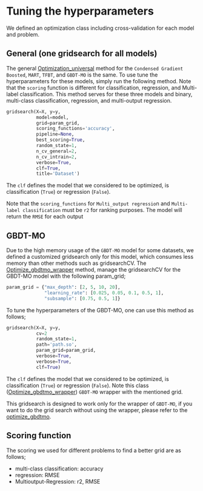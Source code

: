 # Tuning the hyperparameters



We defined an optimization class including cross-validation for each model and problem.


## General (one gridsearch for all models)
The general [Optimization_universal](Optimization_universal.py) method for the `Condensed Gradient Boosted`, `MART`, `TFBT`, and `GBDT-MO` is the same. To use tune the hyperparameters for these models, simply run the following method. Note that the `scoring` function is different for classification, regression, and Multi-label classification. This method serves for these three models and binary, multi-class classification, regression, and multi-output regression.

```Python
gridsearch(X=X, y=y,
           model=model,
           grid=param_grid,
           scoring_functions='accuracy',
           pipeline=None,
           best_scoring=True,
           random_state=1,
           n_cv_general=2,
           n_cv_intrain=2,
           verbose=True,
           clf=True,
           title='Dataset')
```
The `clf` defines the model that we considered to be optimized, is classification (`True`) or regression (`False`).

Note that the `scoring_functions` for `Multi_output regressio`n and `Multi-label classification` must be `r2` for ranking purposes. The model will return the `RMSE` for each output

## GBDT-MO
Due to the high memory usage of the `GBDT-MO` model for some datasets, we defined a customized gridsearch only for this model, which consumes less memory than other methods such as gridsearchCV.
The [Optimize_gbdtmo_wrapper](Optimize_gbdtmo_wrapper.py) method, manage the gridsearchCV for the GBDT-MO model with the following param_grid;
```Python
param_grid = {"max_depth": [2, 5, 10, 20],
              "learning_rate": [0.025, 0.05, 0.1, 0.5, 1],
              "subsample": [0.75, 0.5, 1]}
```
To tune the hyperparameters of the GBDT-MO, one can use this method as follows;
```Python
gridsearch(X=X, y=y,
           cv=2
           random_state=1,
           path='path.so',
           param_grid=param_grid,
           verbose=True,
           verbose=True,
           clf=True)
```
The `clf` defines the model that we considered to be optimized, is classification (`True`) or regression (`False`).
Note this class ([Optimize_gbdtmo_wrapper](Optimize_gbdtmo_wrapper.py)) `GBDT-MO` wrapper with the mentioned grid. 

This gridsearch is designed to work only for the wrapper of `GBDT-MO`, if you want to do the grid search without using the wrapper, please refer to the [optimize_gbdtmo](optimize_gbdtmo.py).


## Scoring function
The scoring we used for different problems to find a better grid are as follows;
<ul>
  <li> multi-class classification: accuracy </li>
  <li> regression: RMSE</li>
  <li> Multioutput-Regression: r2, RMSE</li>
</ul>
